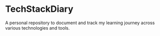 # TechStackDiary
A personal repository to document and track my learning journey across various technologies and tools.
